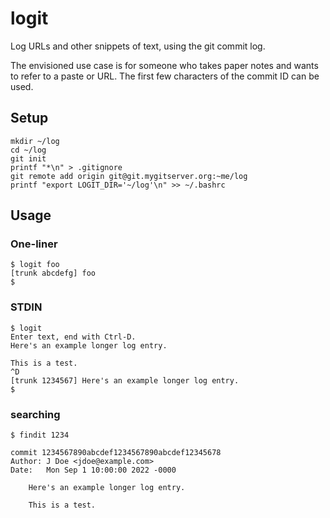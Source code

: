 # logit

Log URLs and other snippets of text, using the git commit log.

The envisioned use case is for someone who takes paper notes and wants to refer
to a paste or URL. The first few characters of the commit ID can be used.

## Setup

```
mkdir ~/log
cd ~/log
git init
printf "*\n" > .gitignore
git remote add origin git@git.mygitserver.org:~me/log
printf "export LOGIT_DIR='~/log'\n" >> ~/.bashrc
```

## Usage

### One-liner

```
$ logit foo
[trunk abcdefg] foo
$
```

### STDIN

```
$ logit
Enter text, end with Ctrl-D.
Here's an example longer log entry.

This is a test.
^D
[trunk 1234567] Here's an example longer log entry.
$
```

### searching

```
$ findit 1234

commit 1234567890abcdef1234567890abcdef12345678
Author: J Doe <jdoe@example.com>
Date:   Mon Sep 1 10:00:00 2022 -0000

    Here's an example longer log entry.

    This is a test.
```

